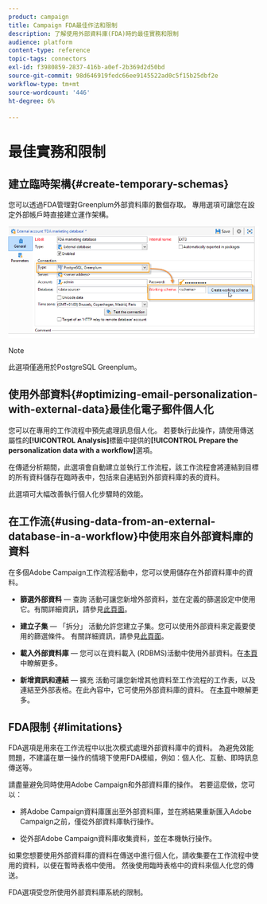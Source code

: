 ```yaml
---
product: campaign
title: Campaign FDA最佳作法和限制
description: 了解使用外部資料庫(FDA)時的最佳實務和限制
audience: platform
content-type: reference
topic-tags: connectors
exl-id: f3980859-2837-416b-a0ef-2b369d2d50bd
source-git-commit: 98d646919fedc66ee9145522ad0c5f15b25dbf2e
workflow-type: tm+mt
source-wordcount: '446'
ht-degree: 6%

---
```


# 最佳實務和限制

## 建立臨時架構{#create-temporary-schemas}

您可以透過FDA管理對Greenplum外部資料庫的數個存取。 專用選項可讓您在設定外部帳戶時直接建立運作架構。

![](assets/fda_work_table.png)

>[!NOTE]
>
>此選項僅適用於PostgreSQL Greenplum。

## 使用外部資料{#optimizing-email-personalization-with-external-data}最佳化電子郵件個人化

您可以在專用的工作流程中預先處理訊息個人化。 若要執行此操作，請使用傳送屬性的&#x200B;**[!UICONTROL Analysis]**&#x200B;標籤中提供的&#x200B;**[!UICONTROL Prepare the personalization data with a workflow]**&#x200B;選項。

在傳遞分析期間，此選項會自動建立並執行工作流程，該工作流程會將連結到目標的所有資料儲存在臨時表中，包括來自連結到外部資料庫的表的資料。

此選項可大幅改善執行個人化步驟時的效能。

## 在工作流{#using-data-from-an-external-database-in-a-workflow}中使用來自外部資料庫的資料

在多個Adobe Campaign工作流程活動中，您可以使用儲存在外部資料庫中的資料。

* **篩選外部資料**  — 查詢 [](../../workflow/using/targeting-data.md#selecting-data) 活動可讓您新增外部資料，並在定義的篩選設定中使用它。有關詳細資訊，請參見[此頁面](../../workflow/using/targeting-data.md#selecting-data)。

* **建立子集**  — 「拆分」 [](../../workflow/using/split.md) 活動允許您建立子集。您可以使用外部資料來定義要使用的篩選條件。 有關詳細資訊，請參見[此頁面](../../workflow/using/split.md)。

* **載入外部資料庫**  — 您可以在資料載入 [](../../workflow/using/data-loading--rdbms-.md) (RDBMS)活動中使用外部資料。在[本頁](../../workflow/using/data-loading--rdbms-.md)中瞭解更多。

* **新增資訊和連結**  — 擴充 [](../../workflow/using/enrichment.md) 活動可讓您新增其他資料至工作流程的工作表，以及連結至外部表格。在此內容中，它可使用外部資料庫的資料。 在[本頁](../../workflow/using/enrichment.md)中瞭解更多。

## FDA限制 {#limitations}

FDA選項是用來在工作流程中以批次模式處理外部資料庫中的資料。 為避免效能問題，不建議在單一操作的情境下使用FDA模組，例如：個人化、互動、即時訊息傳送等。

請盡量避免同時使用Adobe Campaign和外部資料庫的操作。 若要這麼做，您可以：

* 將Adobe Campaign資料庫匯出至外部資料庫，並在將結果重新匯入Adobe Campaign之前，僅從外部資料庫執行操作。

* 從外部Adobe Campaign資料庫收集資料，並在本機執行操作。

如果您想要使用外部資料庫的資料在傳送中進行個人化，請收集要在工作流程中使用的資料，以便在暫時表格中使用。 然後使用臨時表格中的資料來個人化您的傳送。

FDA選項受您所使用外部資料庫系統的限制。
